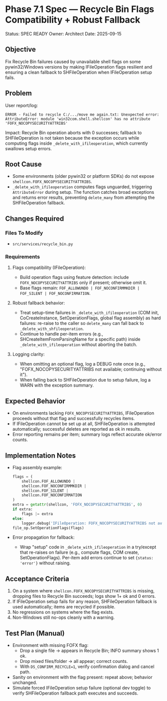 # Phase 7.1 Spec — Recycle Bin Flags Compatibility + Robust Fallback

Status: SPEC READY
Owner: Architect
Date: 2025-09-15

## Objective
Fix Recycle Bin failures caused by unavailable shell flags on some pywin32/Windows versions by making IFileOperation flags resilient and ensuring a clean fallback to SHFileOperation when IFileOperation setup fails.

## Problem
User report/log:

```
ERROR - Failed to recycle C:/.../move me again.txt: Unexpected error: AttributeError: module 'win32com.shell.shellcon' has no attribute 'FOFX_NOCOPYSECURITYATTRIBS'
```

Impact: Recycle Bin operation aborts with 0 successes; fallback to SHFileOperation is not taken because the exception occurs while computing flags inside `_delete_with_ifileoperation`, which currently swallows setup errors.

## Root Cause
- Some environments (older pywin32 or platform SDKs) do not expose `shellcon.FOFX_NOCOPYSECURITYATTRIBS`.
- `_delete_with_ifileoperation` computes flags unguarded, triggering `AttributeError` during setup. The function catches broad exceptions and returns error results, preventing `delete_many` from attempting the SHFileOperation fallback.

## Changes Required

### Files To Modify
- `src/services/recycle_bin.py`

### Requirements
1) Flags compatibility (IFileOperation):
   - Build operation flags using feature detection: include `FOFX_NOCOPYSECURITYATTRIBS` only if present; otherwise omit it.
   - Base flags remain: `FOF_ALLOWUNDO | FOF_NOCONFIRMMKDIR | FOF_SILENT | FOF_NOCONFIRMATION`.

2) Robust fallback behavior:
   - Treat setup-time failures in `_delete_with_ifileoperation` (COM init, CoCreateInstance, SetOperationFlags, global flag assembly) as hard failures: re-raise to the caller so `delete_many` can fall back to `_delete_with_shfileoperation`.
   - Continue to handle per-item errors (e.g., SHCreateItemFromParsingName for a specific path) inside `_delete_with_ifileoperation` without aborting the batch.

3) Logging clarity:
   - When omitting an optional flag, log a DEBUG note once (e.g., "FOFX_NOCOPYSECURITYATTRIBS not available; continuing without it").
   - When falling back to SHFileOperation due to setup failure, log a WARN with the exception summary.

## Expected Behavior
- On environments lacking `FOFX_NOCOPYSECURITYATTRIBS`, IFileOperation proceeds without that flag and successfully recycles items.
- If IFileOperation cannot be set up at all, SHFileOperation is attempted automatically; successful deletes are reported as ok in results.
- Error reporting remains per item; summary logs reflect accurate ok/error counts.

## Implementation Notes
- Flag assembly example:
  ```python
  flags = (
      shellcon.FOF_ALLOWUNDO |
      shellcon.FOF_NOCONFIRMMKDIR |
      shellcon.FOF_SILENT |
      shellcon.FOF_NOCONFIRMATION
  )
  extra = getattr(shellcon, 'FOFX_NOCOPYSECURITYATTRIBS', 0)
  if extra:
      flags |= extra
  else:
      logger.debug('IFileOperation: FOFX_NOCOPYSECURITYATTRIBS not available; proceeding without it')
  file_op.SetOperationFlags(flags)
  ```

- Error propagation for fallback:
  - Wrap "setup" code in `_delete_with_ifileoperation` in a try/except that re-raises on failure (e.g., compute flags, COM create, SetOperationFlags). Per-item add errors continue to set `{status: 'error'}` without raising.

## Acceptance Criteria
1) On a system where `shellcon.FOFX_NOCOPYSECURITYATTRIBS` is missing, dropping files to Recycle Bin succeeds; logs show 1+ ok and 0 errors.
2) If IFileOperation setup fails for any reason, SHFileOperation fallback is used automatically; items are recycled if possible.
3) No regressions on systems where the flag exists.
4) Non-Windows still no-ops cleanly with a warning.

## Test Plan (Manual)
- Environment with missing FOFX flag:
  - Drop a single file → appears in Recycle Bin; INFO summary shows 1 ok.
  - Drop mixed files/folder → all appear; correct counts.
  - With `DS_CONFIRM_RECYCLE=1`, verify confirmation dialog and cancel path.
- Sanity on environment with the flag present: repeat above; behavior unchanged.
- Simulate forced IFileOperation setup failure (optional dev toggle) to verify SHFileOperation fallback path executes and succeeds.

